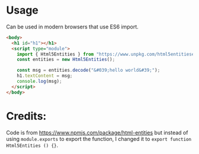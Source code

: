 # Usage

Can be used in modern browsers that use ES6 import.

```html
<body>
  <h1 id="h1"></h1>
  <script type="module">
    import { Html5Entities } from "https://www.unpkg.com/html5entitieses6";
    const entities = new Html5Entities();

    const msg = entities.decode("&#039;hello world&#39;");
    h1.textContent = msg;
    console.log(msg);
  </script>
</body>
```

# Credits:

Code is from https://www.npmjs.com/package/html-entities but instead of using `module.exports` to export the function, I changed it to `export function Html5Entities () {}`.
